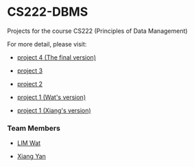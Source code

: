 CS222-DBMS
==========

Projects for the course CS222 (Principles of Data Management)

For more detail, please visit:

* [project 4 (The final version)](https://bitbucket.org/cs222_projects/project4)

* [project 3](https://bitbucket.org/cs222_projects/project3)

* [project 2](https://bitbucket.org/cs222_projects/project2)

* [project 1 (Wat's version)](https://bitbucket.org/cs222_projects/project1_oliver)

* [project 1 (Xiang's version)](https://bitbucket.org/cs222_projects/project1_xiangyan)


### Team Members ###

* [LIM Wat](https://github.com/CharKwayTeow)

* [Xiang Yan](https://github.com/yx1232287)
